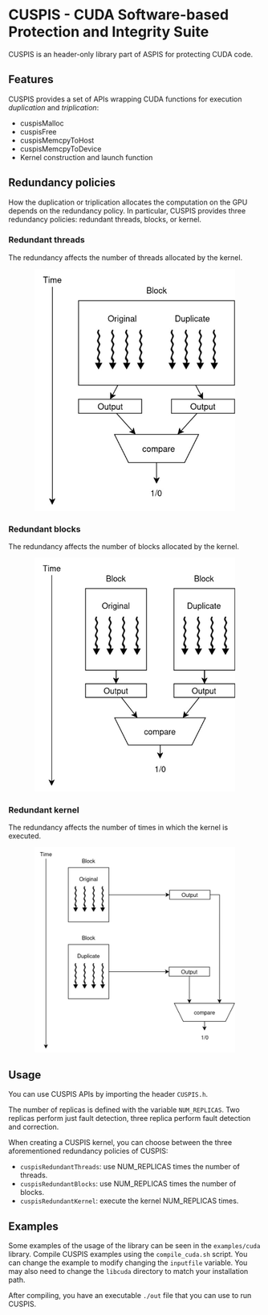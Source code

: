 # CUSPIS - CUDA Software-based Protection and Integrity Suite

CUSPIS is an header-only library part of ASPIS for protecting CUDA code. 

## Features
CUSPIS provides a set of APIs wrapping CUDA functions for execution *duplication* and *triplication*:

- cuspisMalloc
- cuspisFree
- cuspisMemcpyToHost
- cuspisMemcpyToDevice
- Kernel construction and launch function

## Redundancy policies

How the duplication or triplication allocates the computation on the GPU depends on the redundancy policy. In particular, CUSPIS provides three redundancy policies: redundant threads, blocks, or kernel.

### Redundant threads
The redundancy affects the number of threads allocated by the kernel.

<p align=center>
<img src="figures/redundantthreads.jpg" alt="redundant threads" width="400"/>
</p>

### Redundant blocks
The redundancy affects the number of blocks allocated by the kernel.

<p align=center>
<img src="figures/redundantblocks.jpg" alt="redundant blocks" width="400"/>
</p>

### Redundant kernel
The redundancy affects the number of times in which the kernel is executed.

<p align=center>
<img src="figures/redundantkernel.jpg" alt="redundant kernel" width="400"/>
</p>

## Usage
You can use CUSPIS APIs by importing the header `CUSPIS.h`. 

The number of replicas is defined with the variable `NUM_REPLICAS`. Two replicas perform just fault detection, three replica perform fault detection and correction.

When creating a CUSPIS kernel, you can choose between the three aforementioned redundancy policies of CUSPIS:
- `cuspisRedundantThreads`: use NUM_REPLICAS times the number of threads.
- `cuspisRedundantBlocks`: use NUM_REPLICAS times the number of blocks.
- `cuspisRedundantKernel`: execute the kernel NUM_REPLICAS times.

## Examples
Some examples of the usage of the library can be seen in the `examples/cuda` library. Compile CUSPIS examples using the `compile_cuda.sh` script. You can change the example to modify changing the `inputfile` variable. You may also need to change the `libcuda` directory to match your installation path.

After compiling, you have an executable `./out` file that you can use to run CUSPIS.